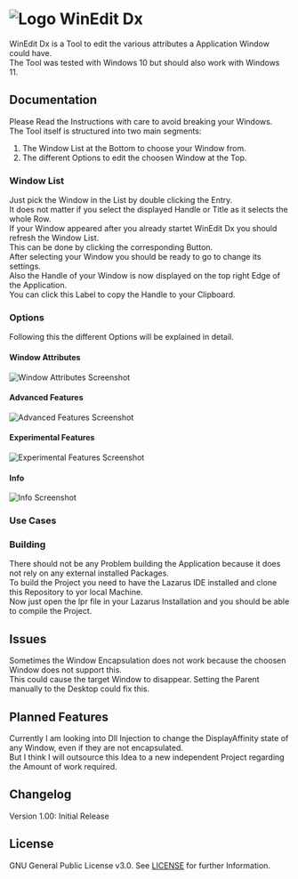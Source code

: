 # ![Logo](https://github.com/EthernalStar/WinEdit-Dx/blob/main/Icon.png?raw=true) WinEdit Dx



WinEdit Dx is a Tool to edit the various attributes a Application Window could have.   
The Tool was tested with Windows 10 but should also work with Windows 11.

## Documentation

Please Read the Instructions with care to avoid breaking your Windows.  
The Tool itself is structured into two main segments:  
1. The Window List at the Bottom to choose your Window from.
2. The different Options to edit the choosen Window at the Top.

### Window List

Just pick the Window in the List by double clicking the Entry.  
It does not matter if you select the displayed Handle or Title as it selects the whole Row.  
If your Window appeared after you already startet WinEdit Dx you should refresh the Window List.  
This can be done by clicking the corresponding Button.  
After selecting your Window you should be ready to go to change its settings.  
Also the Handle of your Window is now displayed on the top right Edge of the Application.  
You can click this Label to copy the Handle to your Clipboard.  

### Options

Following this the different Options will be explained in detail.  

#### Window Attributes

![Window Attributes Screenshot](https://github.com/EthernalStar/WinEdit-Dx/blob/main/Images/WinEdit%20Dx%2001.png?raw=true)

#### Advanced Features

![Advanced Features Screenshot](https://github.com/EthernalStar/WinEdit-Dx/blob/main/Images/WinEdit%20Dx%2002.png?raw=true)

#### Experimental Features

![Experimental Features Screenshot](https://github.com/EthernalStar/WinEdit-Dx/blob/main/Images/WinEdit%20Dx%2003.png?raw=true)

#### Info

![Info Screenshot](https://github.com/EthernalStar/WinEdit-Dx/blob/main/Images/WinEdit%20Dx%2004.png?raw=true)

### Use Cases

### Building

There should not be any Problem building the Application because it does not rely on any external installed Packages.  
To build the Project you need to have the Lazarus IDE installed and clone this Repository to yor local Machine.  
Now just open the lpr file in your Lazarus Installation and you should be able to compile the Project.

## Issues

Sometimes the Window Encapsulation does not work because the choosen Window does not support this.  
This could cause the target Window to disappear. Setting the Parent manually to the Desktop could fix this.

## Planned Features

Currently I am looking into Dll Injection to change the DisplayAffinity state of any Window, even if they are not encapsulated.  
But I think I will outsource this Idea to a new independent Project regarding the Amount of work required.

## Changelog

Version 1.00: Initial Release

## License

GNU General Public License v3.0. See [LICENSE](https://github.com/EthernalStar/WinEdit-Dx/blob/main/LICENSE) for further Information.
